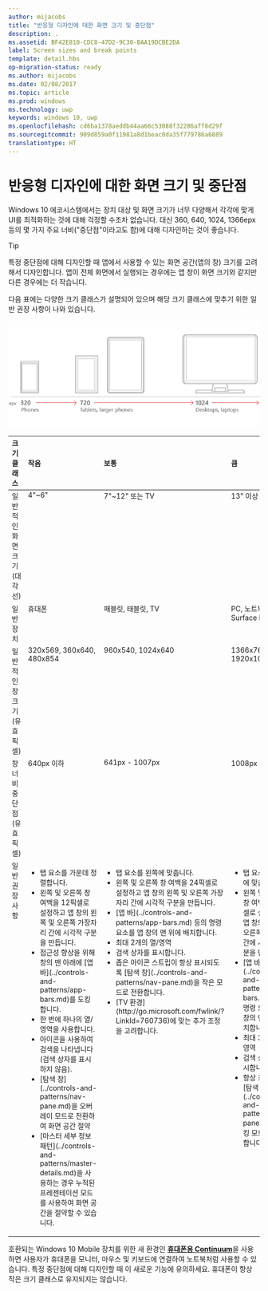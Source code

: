 ```yaml
---
author: mijacobs
title: "반응형 디자인에 대한 화면 크기 및 중단점"
description: .
ms.assetid: BF42E810-CDC8-47D2-9C30-BAA19DCBE2DA
label: Screen sizes and break points
template: detail.hbs
op-migration-status: ready
ms.author: mijacobs
ms.date: 02/08/2017
ms.topic: article
ms.prod: windows
ms.technology: uwp
keywords: windows 10, uwp
ms.openlocfilehash: cd6ba1378aeddb44aa66c53088f32286aff8d29f
ms.sourcegitcommit: 909d859a0f11981a8d1beac0da35f779786a6889
translationtype: HT
---
```

#  <a name="screen-sizes-and-break-points-for-responsive-design"></a>반응형 디자인에 대한 화면 크기 및 중단점

<link rel="stylesheet" href="https://az835927.vo.msecnd.net/sites/uwp/Resources/css/custom.css">

Windows 10 에코시스템에서는 장치 대상 및 화면 크기가 너무 다양해서 각각에 맞게 UI를 최적화하는 것에 대해 걱정할 수조차 없습니다. 대신 360, 640, 1024, 1366epx 등의 몇 가지 주요 너비("중단점"이라고도 함)에 대해 디자인하는 것이 좋습니다.

> [!TIP]
> 특정 중단점에 대해 디자인할 때 앱에서 사용할 수 있는 화면 공간(앱의 창) 크기를 고려해서 디자인합니다. 앱이 전체 화면에서 실행되는 경우에는 앱 창이 화면 크기와 같지만 다른 경우에는 더 작습니다.
 

다음 표에는 다양한 크기 클래스가 설명되어 있으며 해당 크기 클래스에 맞추기 위한 일반 권장 사항이 나와 있습니다.

![반응형 디자인 중단점](images/rsp-design/rspd-breakpoints.png)

<table>
<colgroup>
<col width="25%" />
<col width="25%" />
<col width="25%" />
<col width="25%" />
</colgroup>
<thead>
<tr class="header">
<th align="left">크기 클래스</th>
<th align="left">작음</th>
<th align="left">보통</th>
<th align="left">큼</th>
</tr>
</thead>
<tbody>
<tr class="odd">
<td style="vertical-align:top;">일반적인 화면 크기(대각선)</td>
<td style="vertical-align:top;">4&quot;~6&quot;</td>
<td style="vertical-align:top;">7&quot;~12&quot; 또는 TV</td>
<td style="vertical-align:top;">13&quot; 이상</td>
</tr>
<tr class="even">
<td style="vertical-align:top;">일반 장치</td>
<td style="vertical-align:top;">휴대폰</td>
<td style="vertical-align:top;">패블릿, 태블릿, TV</td>
<td style="vertical-align:top;">PC, 노트북, Surface Hub</td>
</tr>
<tr class="odd">
<td style="vertical-align:top;">일반적인 창 크기(유효 픽셀)</td>
<td style="vertical-align:top;">320x569, 360x640, 480x854</td>
<td style="vertical-align:top;">960x540, 1024x640</td>
<td style="vertical-align:top;">1366x768, 1920x1080</td>
</tr>
<tr class="even">
<td style="vertical-align:top;">창 너비 중단점(유효 픽셀)</td>
<td style="vertical-align:top;">640px 이하</td>
<td style="vertical-align:top;">641px - 1007px</td>
<td style="vertical-align:top;">1008px 이상</td>
</tr>
<tr class="odd">
<td style="vertical-align:top;">일반 권장 사항</td>
<td style="vertical-align:top;"><ul>
<li>탭 요소를 가운데 정렬합니다.</li>
<li>왼쪽 및 오른쪽 창 여백을 12픽셀로 설정하고 앱 창의 왼쪽 및 오른쪽 가장자리 간에 시각적 구분을 만듭니다.</li>
<li>접근성 향상을 위해 창의 맨 아래에 [앱 바](../controls-and-patterns/app-bars.md)를 도킹합니다.</li>
<li>한 번에 하나의 열/영역을 사용합니다.</li>
<li>아이콘을 사용하여 검색을 나타냅니다(검색 상자를 표시하지 않음).</li>
<li>[탐색 창](../controls-and-patterns/nav-pane.md)을 오버레이 모드로 전환하여 화면 공간 절약</li>
<li>[마스터 세부 정보 패턴](../controls-and-patterns/master-details.md)을 사용하는 경우 누적된 프레젠테이션 모드를 사용하여 화면 공간을 절약할 수 있습니다.</li>
</ul></td>
<td style="vertical-align:top;"><ul>
<li>탭 요소를 왼쪽에 맞춥니다.</li>
<li>왼쪽 및 오른쪽 창 여백을 24픽셀로 설정하고 앱 창의 왼쪽 및 오른쪽 가장자리 간에 시각적 구분을 만듭니다.</li>
<li>[앱 바](../controls-and-patterns/app-bars.md) 등의 명령 요소를 앱 창의 맨 위에 배치합니다.</li>
<li>최대 2개의 열/영역</li>
<li>검색 상자를 표시합니다.</li>
<li>좁은 아이콘 스트립이 항상 표시되도록 [탐색 창](../controls-and-patterns/nav-pane.md)을 작은 모드로 전환합니다.</li>
<li>[TV 환경](http://go.microsoft.com/fwlink/?LinkId=760736)에 맞는 추가 조정을 고려합니다.</li>
</ul></td>
<td style="vertical-align:top;"><ul>
<li>탭 요소를 왼쪽에 맞춥니다.</li>
<li>왼쪽 및 오른쪽 창 여백을 24픽셀로 설정하고 앱 창의 왼쪽 및 오른쪽 가장자리 간에 시각적 구분을 만듭니다.</li>
<li>[앱 바](../controls-and-patterns/app-bars.md) 등의 명령 요소를 앱 창의 맨 위에 배치합니다.</li>
<li>최대 3개의 열/영역</li>
<li>검색 상자를 표시합니다.</li>
<li>항상 표시되도록 [탐색 창](../controls-and-patterns/nav-pane.md)을 도킹 모드로 전환합니다.</li>
</ul></td>
</tr>
</tbody>
</table>

호환되는 Windows 10 Mobile 장치를 위한 새 환경인 [**휴대폰용 Continuum**](http://go.microsoft.com/fwlink/p/?LinkID=699431)을 사용하면 사용자가 휴대폰을 모니터, 마우스 및 키보드에 연결하여 노트북처럼 사용할 수 있습니다. 특정 중단점에 대해 디자인할 때 이 새로운 기능에 유의하세요. 휴대폰이 항상 작은 크기 클래스로 유지되지는 않습니다.
 

